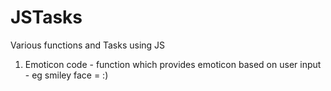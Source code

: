 # JSTasks
Various functions and Tasks using JS

1) Emoticon code - function which provides emoticon based on user input - eg smiley face = :)
